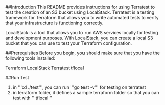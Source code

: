 ##Introduction
This README provides instructions for using Terratest to test the creation of an S3 bucket using LocalStack. Terratest is a testing framework for Terraform that allows you to write automated tests to verify that your infrastructure is functioning correctly.

LocalStack is a tool that allows you to run AWS services locally for testing and development purposes. With LocalStack, you can create a local S3 bucket that you can use to test your Terraform configuration.

##Prerequisites
Before you begin, you should make sure that you have the following tools installed:

Terraform
LocalStack
Terratest
tflocal

##Run Test
1. in '''cd ./test''', you can run '''go test -v''' for testing on terratest
2. in terraform folder, it defines a sample terraform folder so that you can test with '''tflocal'''
